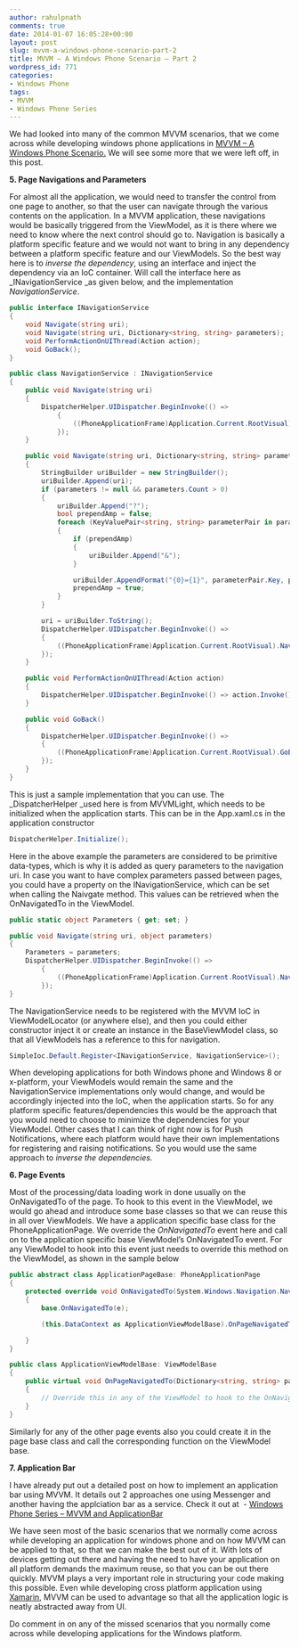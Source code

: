 ```yaml
---
author: rahulpnath
comments: true
date: 2014-01-07 16:05:28+00:00
layout: post
slug: mvvm-a-windows-phone-scenario-part-2
title: MVVM – A Windows Phone Scenario – Part 2
wordpress_id: 771
categories:
- Windows Phone
tags:
- MVVM
- Windows Phone Series
---
```


We had looked into many of the common MVVM scenarios, that we come across while developing windows phone applications in [MVVM – A Windows Phone Scenario.](http://rahulpnath.com/blog/mvvm-a-windows-phone-scenario/) We will see some more that we were left off, in this post.

**5. Page Navigations and Parameters**

For almost all the application, we would need to transfer the control from one page to another, so that the user can navigate through the various contents on the application. In a MVVM application, these navigations would be basically triggered from the ViewModel, as it is there where we need to know where the next control should go to.
Navigation is basically a platform specific feature and we would not want to bring in any dependency between a platform specific feature and our ViewModels. So the best way here is to _inverse the dependency_, using an interface and inject the dependency via an IoC container. Will call the interface here as _INavigationService _as given below, and the implementation _NavigationService_.

``` csharp   
public interface INavigationService
{
	void Navigate(string uri);
	void Navigate(string uri, Dictionary<string, string> parameters);
	void PerformActionOnUIThread(Action action);
	void GoBack();
}

public class NavigationService : INavigationService
{
	public void Navigate(string uri)
	{
		DispatcherHelper.UIDispatcher.BeginInvoke(() =>
			{
				((PhoneApplicationFrame)Application.Current.RootVisual).Navigate(new Uri(uri, UriKind.Relative));
			});
	}

	public void Navigate(string uri, Dictionary<string, string> parameters)
	{
		StringBuilder uriBuilder = new StringBuilder();
		uriBuilder.Append(uri);
		if (parameters != null && parameters.Count > 0)
		{
			uriBuilder.Append("?");
			bool prependAmp = false;
			foreach (KeyValuePair<string, string> parameterPair in parameters)
			{
				if (prependAmp)
				{
					uriBuilder.Append("&");
				}

				uriBuilder.AppendFormat("{0}={1}", parameterPair.Key, parameterPair.Value);
				prependAmp = true;
			}
		}

		uri = uriBuilder.ToString();
		DispatcherHelper.UIDispatcher.BeginInvoke(() =>
		{
			((PhoneApplicationFrame)Application.Current.RootVisual).Navigate(new Uri(uri, UriKind.Relative));
		});
	}

	public void PerformActionOnUIThread(Action action)
	{
		DispatcherHelper.UIDispatcher.BeginInvoke(() => action.Invoke());
	}

	public void GoBack()
	{
		DispatcherHelper.UIDispatcher.BeginInvoke(() =>
		{
			((PhoneApplicationFrame)Application.Current.RootVisual).GoBack();
		});
	}
}
```

This is just a sample implementation that you can use. The _DispatcherHelper _used here is from MVVMLight, which needs to be initialized when the application starts. This can be in the App.xaml.cs in the application constructor

``` csharp
DispatcherHelper.Initialize();
```

Here in the above example the parameters are considered to be primitive data-types, which is why it is added as query parameters to the navigation uri. In case you want to have complex parameters passed between pages, you could have a property on the INavigationService, which can be set when calling the Naivgate method. This values can be retrieved when the OnNavigatedTo in the ViewModel.

``` csharp
public static object Parameters { get; set; }

public void Navigate(string uri, object parameters)
{
    Parameters = parameters;
    DispatcherHelper.UIDispatcher.BeginInvoke(() =>
        {
            ((PhoneApplicationFrame)Application.Current.RootVisual).Navigate(new Uri(uri, UriKind.Relative));
        });
}
```

The NavigationService needs to be registered with the MVVM IoC in ViewModelLocator (or anywhere else), and then you could either constructor inject it or create an instance in the BaseViewModel class, so that all ViewModels has a reference to this for navigation.

``` csharp
SimpleIoc.Default.Register<INavigationService, NavigationService>();
```

When developing applications for both Windows phone and Windows 8 or x-platform, your ViewModels would remain the same and the NavigationService implementations only would change, and would be accordingly injected into the IoC, when the application starts. So for any platform specific features/dependencies this would be the approach that you would need to choose to minimize the dependencies for your ViewModel. Other cases that I can think of right now is for Push Notifications, where each platform would have their own implementations for registering and raising notifications. So you would use the same approach to _inverse the dependencies._

**6. Page Events**

Most of the processing/data loading work in done usually on the OnNavigatedTo of the page. To hook to this event in the ViewModel, we would go ahead and introduce some base classes so that we can reuse this in all over ViewModels. We have a application specific base class for the PhoneApplicationPage. We override the _OnNavigatedTo_ event here and call on to the application specific base ViewModel’s OnNavigatedTo event. For any ViewModel to hook into this event just needs to override this method on the ViewModel, as shown in the sample below

``` csharp
public abstract class ApplicationPageBase: PhoneApplicationPage
{
    protected override void OnNavigatedTo(System.Windows.Navigation.NavigationEventArgs e)
    {
        base.OnNavigatedTo(e);

        (this.DataContext as ApplicationViewModelBase).OnPageNavigatedTo(this.NavigationContext.QueryString);

    }
}

public class ApplicationViewModelBase: ViewModelBase
{
    public virtual void OnPageNavigatedTo(Dictionary<string, string> parameters)
    {
        // Override this in any of the ViewModel to hook to the OnNavigatedTo event on the page
    }
}
```

Similarly for any of the other page events also you could create it in the page base class and call the corresponding function on the ViewModel base.

**7. Application Bar**

I have already put out a detailed post on how to implement an application bar using MVVM. It details out 2 approaches one using Messenger and another having the applciation bar as a service. Check it out at  - [Windows Phone Series – MVVM and ApplicationBar](http://rahulpnath.com/blog/windows-phone-series-mvvm-and-applicationbar/)

We have seen most of the basic scenarios that we normally come across while developing an application for windows phone and on how MVVM can be applied to that, so that we can make the best out of it. With lots of devices getting out there and having the need to have your application on all platform demands the maximum reuse, so that you can be out there quickly. MVVM plays a very important role in structuring your code making this possible. Even while developing cross platform application using [Xamarin](http://xamarin.com/), MVVM can be used to advantage so that all the application logic is neatly abstracted away from UI.

Do comment in on any of the missed scenarios that you normally come across while developing applications for the Windows platform.
